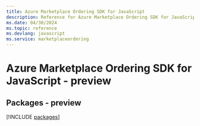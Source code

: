 ```yaml
---
title: Azure Marketplace Ordering SDK for JavaScript
description: Reference for Azure Marketplace Ordering SDK for JavaScript
ms.date: 04/30/2024
ms.topic: reference
ms.devlang: javascript
ms.service: marketplaceordering
---
```

# Azure Marketplace Ordering SDK for JavaScript - preview
## Packages - preview
[!INCLUDE [packages](marketplace-ordering-index.md)]